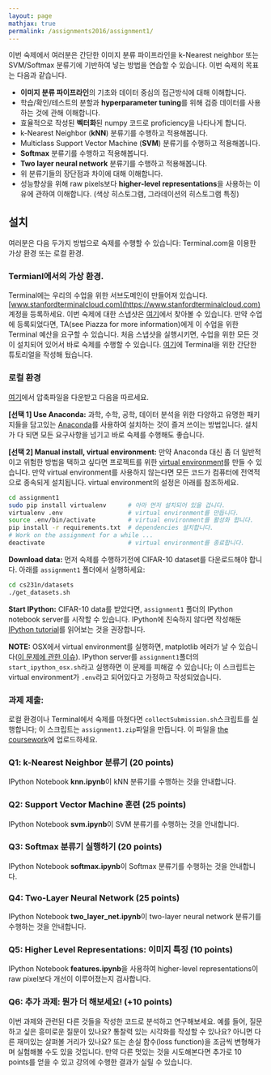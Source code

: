```yaml
---
layout: page
mathjax: true
permalink: /assignments2016/assignment1/
---
```

이번 숙제에서 여러분은 간단한 이미지 분류 파이프라인을 k-Nearest neighbor 또는 SVM/Softmax 분류기에 기반하여 넣는 방법을 연습할 수 있습니다. 이번 숙제의 목표는 다음과 같습니다.

- **이미지 분류 파이프라인**의 기초와 데이터 중심의 접근방식에 대해 이해합니다. 
- 학습/확인/테스트의 분할과 **hyperparameter tuning**를 위해 검증 데이터를 사용하는 것에 관해 이해합니다.
- 효율적으로 작성된 **벡터화**된 numpy 코드로 proficiency을 나타나게 합니다.
- k-Nearest Neighbor (**kNN**) 분류기를 수행하고 적용해봅니다.
- Multiclass Support Vector Machine (**SVM**) 분류기를 수행하고 적용해봅니다.
- **Softmax** 분류기를 수행하고 적용해봅니다.
- **Two layer neural network** 분류기를 수행하고 적용해봅니다.
- 위 분류기들의 장단점과 차이에 대해 이해합니다.
- 성능향상을 위해 raw pixels보다 **higher-level representations**을 사용하는 이유에 관하여 이해합니다. (색상 히스토그램, 그라데이션의 히스토그램 특징)

## 설치
여러분은 다음 두가지 방법으로 숙제를 수행할 수 있습니다: Terminal.com을 이용한 가상 환경 또는 로컬 환경.

### Termianl에서의 가상 환경.
Terminal에는 우리의 수업을 위한 서브도메인이 만들어져 있습니다. [www.stanfordterminalcloud.com](https://www.stanfordterminalcloud.com) 계정을 등록하세요. 이번 숙제에 대한 스냅샷은 [여기](https://www.stanfordterminalcloud.com/snapshot/49f5a1ea15dc424aec19155b3398784d57c55045435315ce4f8b96b62819ef65)에서 찾아볼 수 있습니다. 만약 수업에 등록되었다면, TA(see Piazza for more information)에게 이 수업을 위한 Terminal 예산을 요구할 수 있습니다. 처음 스냅샷을 실행시키면, 수업을 위한 모든 것이 설치되어 있어서 바로 숙제를 수행할 수 있습니다. [여기](/terminal-tutorial)에 Terminal을 위한 간단한 튜토리얼을 작성해 뒀습니다.

### 로컬 환경
[여기](http://vision.stanford.edu/teaching/cs231n/winter1516_assignment1.zip)에서 압축파일을 다운받고 다음을 따르세요.

**[선택 1] Use Anaconda:**
과학, 수학, 공학, 데이터 분석을 위한 다양하고 유명한 패키지들을 담고있는 [Anaconda](https://www.continuum.io/downloads)를 사용하여 설치하는 것이 즐겨 쓰이는 방법입니다. 설치가 다 되면 모든 요구사항을 넘기고 바로 숙제를 수행해도 좋습니다.

**[선택 2] Manual install, virtual environment:**
만약 Anaconda 대신 좀 더 일반적이고 위험한 방법을 택하고 싶다면 프로젝트를 위한 [virtual environment](http://docs.python-guide.org/en/latest/dev/virtualenvs/)를 만들 수 있습니다. 만약 virtual environment를 사용하지 않는다면 모든 코드가 컴퓨터에 전역적으로 종속되게 설치됩니다. virtual environment의 설정은 아래를 참조하세요.

~~~bash
cd assignment1
sudo pip install virtualenv      # 아마 먼저 설치되어 있을 겁니다.
virtualenv .env                  # virtual environment를 만듭니다.
source .env/bin/activate         # virtual environment를 활성화 합니다.
pip install -r requirements.txt  # dependencies 설치합니다.
# Work on the assignment for a while ...
deactivate                       # virtual environment를 종료합니다.
~~~

**Download data:**
먼저 숙제를 수행하기전에 CIFAR-10 dataset를 다운로드해야 합니다. 아래를 `assignment1` 폴더에서 실행하세요:

~~~bash
cd cs231n/datasets
./get_datasets.sh
~~~

**Start IPython:**
CIFAR-10 data를 받았다면, `assignment1` 폴더의 IPython notebook server를 시작할 수 있습니다. IPython에 친숙하지 않다면 작성해둔 [IPython tutorial](/ipython-tutorial)를 읽어보는 것을 권장합니다.

**NOTE:** OSX에서 virtual environment를 실행하면, matplotlib 에러가 날 수 있습니다([이 문제에 관한 이슈](http://matplotlib.org/faq/virtualenv_faq.html)).  IPython server를 `assignment1`폴더의 `start_ipython_osx.sh`라고 실행하면 이 문제를 피해갈 수 있습니다; 이 스크립트는 virtual environment가 `.env`라고 되어있다고 가정하고 작성되었습니다.

### 과제 제출:
로컬 환경이나 Terminal에서 숙제를 마쳤다면 `collectSubmission.sh`스크립트를 실행합니다; 이 스크립트는 `assignment1.zip`파일을 만듭니다. 이 파일을 [the coursework](https://coursework.stanford.edu/portal/site/W16-CS-231N-01/)에 업로드하세요.


### Q1: k-Nearest Neighbor 분류기 (20 points)

IPython Notebook **knn.ipynb**이 kNN 분류기를 수행하는 것을 안내합니다. 

### Q2: Support Vector Machine 훈련 (25 points)

IPython Notebook **svm.ipynb**이 SVM 분류기를 수행하는 것을 안내합니다.

### Q3: Softmax 분류기 실행하기 (20 points)

IPython Notebook **softmax.ipynb**이 Softmax 분류기를 수행하는 것을 안내합니다.

### Q4: Two-Layer Neural Network (25 points)

IPython Notebook **two_layer_net.ipynb**이 two-layer neural network 분류기를 수행하는 것을 안내합니다.

### Q5: Higher Level Representations: 이미지 특징 (10 points)

IPython Notebook **features.ipynb**을 사용하여 higher-level representations이 raw pixel보다 개선이 이루어졌는지 검사합니다.

### Q6: 추가 과제: 뭔가 더 해보세요! (+10 points)
이번 과제와 관련된 다른 것들을 작성한 코드로 분석하고 연구해보세요. 예를 들어, 질문하고 싶은 흥미로운 질문이 있나요? 통찰력 있는 시각화를 작성할 수 있나요? 아니면 다른 재미있는 살펴볼 거리가 있나요? 또는 손실 함수(loss function)을 조금씩 변형해가며 실험해볼 수도 있을 것입니다. 만약 다른 멋있는 것을 시도해본다면 추가로 10 points를 얻을 수 있고 강의에 수행한 결과가 실릴 수 있습니다.
